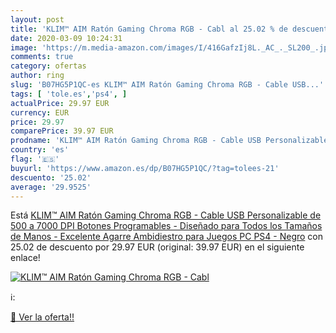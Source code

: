 ```yaml
---
layout: post
title: 'KLIM™ AIM Ratón Gaming Chroma RGB - Cabl al 25.02 % de descuento'
date: 2020-03-09 10:24:31
image: 'https://m.media-amazon.com/images/I/416GafzIj8L._AC_._SL200_.jpg'
comments: true
category: ofertas
author: ring
slug: 'B07HG5P1QC-es KLIM™ AIM Ratón Gaming Chroma RGB - Cable USB...'
tags: [ 'tole.es','ps4', ]
actualPrice: 29.97 EUR
currency: EUR
price: 29.97
comparePrice: 39.97 EUR
prodname: 'KLIM™ AIM Ratón Gaming Chroma RGB - Cable USB Personalizable de 500 a 7000 DPI Botones Programables - Diseñado para Todos los Tamaños de Manos - Excelente Agarre Ambidiestro para Juegos PC PS4 - Negro'
country: 'es'
flag: '🇪🇸'
buyurl: 'https://www.amazon.es/dp/B07HG5P1QC/?tag=tolees-21'
descuento: '25.02'
average: '29.9525'
---
```


Está [KLIM™ AIM Ratón Gaming Chroma RGB - Cable USB Personalizable de 500 a 7000 DPI Botones Programables - Diseñado para Todos los Tamaños de Manos - Excelente Agarre Ambidiestro para Juegos PC PS4 - Negro](https://www.amazon.es/dp/B07HG5P1QC/?tag=tolees-21) con 25.02 de descuento por 29.97 EUR (original: 39.97 EUR) en el siguiente enlace!

[![KLIM™ AIM Ratón Gaming Chroma RGB - Cabl](https://m.media-amazon.com/images/I/416GafzIj8L._AC_._SL200_.jpg)](https://www.amazon.es/dp/B07HG5P1QC/?tag=tolees-21)

ℹ️:


[🛒 Ver la oferta!!](https://www.amazon.es/dp/B07HG5P1QC/?tag=tolees-21)
